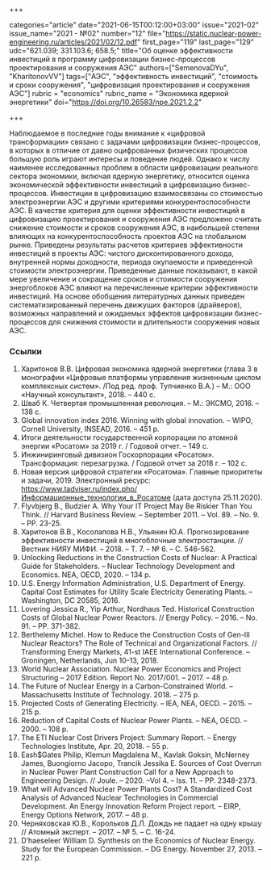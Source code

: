 +++

categories="article"
date="2021-06-15T00:12:00+03:00"
issue="2021-02"
issue_name="2021 - №02"
number="12"
file="https://static.nuclear-power-engineering.ru/articles/2021/02/12.pdf"
first_page="119"
last_page="129"
udc="621.039; 331.103.6; 658.5;"
title="Об оценке эффективности инвестиций в программу цифровизации бизнес-процессов проектирования и сооружения АЭС"
authors=["SemenovaDYu", "KharitonovVV"]
tags=["АЭС", "эффективность инвестиций", "стоимость и сроки сооружения", "цифровизация проектирования и сооружения АЭС"]
rubric = "economics"
rubric_name = "Экономика ядерной энергетики"
doi="https://doi.org/10.26583/npe.2021.2.2"

+++

Наблюдаемое в последние годы внимание к «цифровой трансформации» связано с задачами цифровизации бизнес-процессов, в которых в отличие от давно оцифрованных физических процессов большую роль играют интересы и поведение людей. Однако к числу наименее исследованных проблем в области цифровизации реального сектора экономики, включая ядерную энергетику, относится оценка экономической эффективности инвестиций в цифровизацию бизнес-процессов. Инвестиции в цифровизацию взаимосвязаны со стоимостью электроэнергии АЭС и другими критериями конкурентоспособности АЭС. В качестве критерия для оценки эффективности инвестиций в цифровизацию проектирования и сооружения АЭС предложено считать снижение стоимости и сроков сооружения АЭС, в наибольшей степени влияющих на конкурентоспособность проектов АЭС на глобальном рынке. Приведены результаты расчетов критериев эффективности инвестиций в проекты АЭС: чистого дисконтированного дохода, внутренней нормы доходности, периода окупаемости и приведенной стоимости электроэнергии. Приведенные данные показывают, в какой мере увеличение и сокращение сроков и стоимости сооружения энергоблоков АЭС влияют на перечисленные критерии эффективности инвестиций. На основе обобщения литературных данных приведен систематизированный перечень движущих факторов (драйверов), возможных направлений и ожидаемых эффектов цифровизации бизнес-процессов для снижения стоимости и длительности сооружения новых АЭС.

### Ссылки

1. Харитонов В.В. Цифровая экономика ядерной энергетики (глава 3 в монографии «Цифровые платформы управления жизненным циклом комплексных систем». /Под ред. проф. Тупчиенко В.А.) – М.: ООО «Научный консультант», 2018. – 440 с.
2. Шваб К. Четвертая промышленная революция. – М.: ЭКСМО, 2016. –138 с.
3. Global innovation index 2016. Winning with global innovation. – WIPO, Cornell University, INSEAD, 2016. – 451 р.
4. Итоги деятельности государственной корпорации по атомной энергии «Росатом» за 2019 г. / Годовой отчет. – 149 с.
5. Инжиниринговый дивизион Госкорпорации «Росатом». Трансформация: перезагрузка. / Годовой отчет за 2018 г. – 102 с.
6. Новая версия цифровой стратегии «Росатома». Главные приоритеты и задачи, 2019. Электронный ресурс: https://www.tadviser.ru/index.php/Информационные_технологии_в_Росатоме (дата доступа 25.11.2020).
7. Flyvbjerg B., Budzier A. Why Your IT Project May Be Riskier Than You Think. // Harvard Business Review. – September 2011. – Vol. 89. – No. 9. – PP. 23-25.
8. Харитонов В.В., Косолапова Н.В., Ульянин Ю.А. Прогнозирование эффективности инвестиций в многоблочные электростанции. // Вестник НИЯУ МИФИ. – 2018. – Т. 7. – № 6. – С. 546-562.
9. Unlocking Reductions in the Construction Costs of Nuclear: A Practical Guide for Stakeholders. – Nuclear Technology Development and Economics. NEA, OECD, 2020. – 134 p.
10. U.S. Energy Information Administration, U.S. Department of Energy. Capital Cost Estimates for Utility Scale Electricity Generating Plants. – Washington, DC 20585, 2016.
11. Lovering Jessica R., Yip Arthur, Nordhaus Ted. Historical Construction Costs of Global Nuclear Power Reactors. // Energy Policy. – 2016. – No. 91. – PP. 371-382.
12. Berthelemy Michel. How to Reduce the Construction Costs of Gen-III Nuclear Reactors? The Role of Technical and Organizational Factors. // Transforming Energy Markets, 41-st IAEE International Conference. – Groningen, Netherlands, Jun 10-13, 2018.
13. World Nuclear Association. Nuclear Power Economics and Project Structuring – 2017 Edition. Report No. 2017/001. – 2017. – 48 p.
14. The Future of Nuclear Energy in a Carbon-Constrained World. – Massachusetts Institute of Technology. 2018. – 275 p.
15. Projected Costs of Generating Electricity. – IEA, NEA, OECD. – 2015. – 215 p.
16. Reduction of Capital Costs of Nuclear Power Plants. – NEA, OECD. – 2000. – 108 р.
17. The ETI Nuclear Cost Drivers Project: Summary Report. – Energy Technologies Institute, Apr. 20, 2018. – 55 р.
18. Eash$Gates Philip, Klemun Magdalena M., Kavlak Goksin, McNerney James, Buongiorno Jacopo, Trancik Jessika E. Sources of Cost Overrun in Nuclear Power Plant Construction Call for a New Approach to Engineering Design. // Joule. – 2020. –Vol 4. – Iss. 11. – PP. 2348-2373.
19. What will Advanced Nuclear Power Plants Cost? A Standardized Cost Analysis of Advanced Nuclear Technologies in Commercial Development. An Energy Innovation Reform Project report. – EIRP, Energy Options Network, 2017. – 48 p.
20. Черняховская Ю.В., Корольков Д.Л. Дождь не падает на одну крышу // Атомный эксперт. – 2017. – № 5. – С. 16-24.
21. D’haeseleer William D. Synthesis on the Economics of Nuclear Energy. Study for the European Commission. – DG Energy. November 27, 2013. – 221 p.